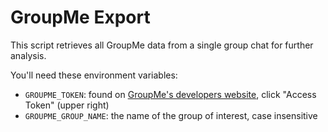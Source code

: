 # GroupMe Export

This script retrieves all GroupMe data from a single group chat for further analysis.

You'll need these environment variables:
* `GROUPME_TOKEN`: found on [GroupMe's developers website](https://dev.groupme.com/session/new), click "Access Token" (upper right)
* `GROUPME_GROUP_NAME`: the name of the group of interest, case insensitive
